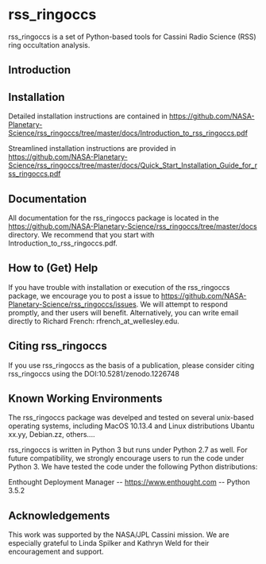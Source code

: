 # rss_ringoccs
rss_ringoccs is a set of Python-based tools for Cassini Radio Science (RSS) ring occultation analysis.

## Introduction



## Installation
Detailed installation instructions are contained in https://github.com/NASA-Planetary-Science/rss_ringoccs/tree/master/docs/Introduction_to_rss_ringoccs.pdf 

Streamlined installation instructions are provided in https://github.com/NASA-Planetary-Science/rss_ringoccs/tree/master/docs/Quick_Start_Installation_Guide_for_rss_ringoccs.pdf 
## Documentation
All documentation for the rss_ringoccs package is located in the https://github.com/NASA-Planetary-Science/rss_ringoccs/tree/master/docs
directory. We recommend that you start with Introduction_to_rss_ringoccs.pdf.

## How to (Get) Help
If you have trouble with installation or execution of the rss_ringoccs package, we encourage you to post a issue to https://github.com/NASA-Planetary-Science/rss_ringoccs/issues. We will attempt to respond promptly, and ther users will benefit. Alternatively, you can write email directly to Richard French: rfrench_at_wellesley.edu.
## Citing rss_ringoccs
If you use rss_ringoccs as the basis of a publication, please consider 
citing rss_ringoccs using the DOI:10.5281/zenodo.1226748

## Known Working Environments
The rss_ringoccs package was develped and tested on several unix-based operating systems, including MacOS 10.13.4 and Linux distributions Ubantu xx.yy, Debian.zz, others....

rss_ringoccs is written in Python 3 but runs under Python 2.7 as well. For future compatibility, we strongly encourage users to run the code under Python 3. We have tested the code under the following Python distributions:

Enthought Deployment Manager -- https://www.enthought.com -- Python 3.5.2

## Acknowledgements
This work was supported by the NASA/JPL Cassini mission. We are especially grateful 
to Linda Spilker and Kathryn Weld for their encouragement and support.

